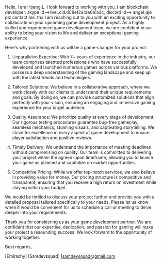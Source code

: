 Hello.
I am Hoang L.
I look forward to working with you.
I am blockchain developer.
skype id-->live:.cid.d08ef2a1de6a1a3c, discord id--> angel_aje
plz contact me. thx
I am reaching out to you with an exciting opportunity to collaborate on your upcoming game development project. As a highly skilled and experienced game development team, we are confident in our ability to bring your vision to life and deliver an exceptional gaming experience.

Here's why partnering with us will be a game-changer for your project:

1. Unparalleled Expertise: With 7+ years of experience in the industry, our team comprises talented professionals who have successfully developed and launched numerous games across various platforms. We possess a deep understanding of the gaming landscape and keep up with the latest trends and technologies.

2. Tailored Solutions: We believe in a collaborative approach, where we work closely with our clients to understand their unique requirements and goals. By doing so, we can provide customized solutions that align perfectly with your vision, ensuring an engaging and immersive gaming experience for your target audience.

3. Quality Assurance: We prioritize quality at every stage of development. Our rigorous testing procedures guarantee bug-free gameplay, seamless mechanics, stunning visuals, and captivating storytelling. We strive for excellence in every aspect of game development to ensure player satisfaction and positive reviews.

4. Timely Delivery: We understand the importance of meeting deadlines without compromising on quality. Our team is committed to delivering your project within the agreed-upon timeframe, allowing you to launch your game as planned and capitalize on market opportunities.

5. Competitive Pricing: While we offer top-notch services, we also believe in providing value for money. Our pricing structure is competitive and transparent, ensuring that you receive a high return on investment while staying within your budget.

We would be thrilled to discuss your project further and provide you with a detailed proposal tailored specifically to your needs. Please let us know when it would be convenient for us to schedule a call or meeting to delve deeper into your requirements.

Thank you for considering us as your game development partner. We are confident that our expertise, dedication, and passion for gaming will make your project a resounding success. We look forward to the opportunity of working together.

Best regards,

[Emirachy]
[Samdevsquad]
[samdevsquad@gmail.com
